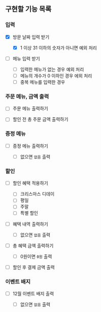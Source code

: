 ## 구현할 기능 목록

### 입력

- [x] 방문 날짜 입력 받기

  - [x] 1 이상 31 이하의 숫자가 아니면 예외 처리

- [ ] 메뉴 입력 받기

  - [ ] 입력한 메뉴가 없는 경우 예외 처리
  - [ ] 메뉴의 개수가 0 이하인 경우 에외 처리
  - [ ] 중복 메뉴를 입력한 경우

### 주문 메뉴, 금액 출력

- [ ] 주문 메뉴 출력하기

- [ ] 할인 전 총 주문 금액 출력하기

### 증정 메뉴

- [ ] 증정 메뉴 출력하기

  - [ ] 없으면 `없음` 출력

### 할인

- [ ] 할인 혜택 적용하기

  - [ ] 크리스마스 디데이
  - [ ] 평일
  - [ ] 주말
  - [ ] 특별 할인

- [ ] 혜택 내역 출력하기

  - [ ] 없으면 `없음` 출력

- [ ] 총 혜택 금액 출력하기

  - [ ] 0원이면 `0원` 출력

- [ ] 할인 후 결제 금액 출력

### 이벤트 배지

- [ ] 12월 이벤트 배지 출력

  - [ ] 없으면 `없음` 출력
